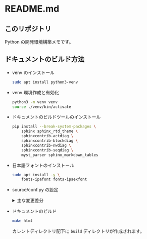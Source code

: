 README.md
===

## このリポジトリ

Python の開発環境構築メモです。

## ドキュメントのビルド方法

- venv のインストール

    ```bash
    sudo apt install python3-venv
    ```

- venv 環境作成と有効化

    ```bash
    python3 -m venv venv
    source ./venv/bin/activate
    ```

- ドキュメントのビルドツールのインストール

    ```bash
    pip install --break-system-packages \
        sphinx sphinx_rtd_theme \
        sphinxcontrib-actdiag \
        sphinxcontrib-blockdiag \
        sphinxcontrib-nwdiag \
        sphinxcontrib-seqdiag \
        myst_parser sphinx_markdown_tables
    ```

- 日本語フォントのインストール

    ```bash
    sudo apt install -y \
        fonts-ipafont fonts-ipaexfont
    ```

- source/conf.py の設定

    <details>
    <summary>主な変更差分</summary>
    
    ```diff
    --- /tmp/conf.py        2024-06-23 21:22:26.891931254 +0900
    +++ source/conf.py      2024-06-23 21:24:13.763927006 +0900
    @@ -14,7 +14,23 @@
     # -- General configuration ---------------------------------------------------
     # https://www.sphinx-doc.org/en/master/usage/configuration.html#general-configuration
    
    -extensions = []
    +extensions = [
    +    'sphinx.ext.autodoc',  # 自動生成ドキュメントの拡張
    +    'sphinx.ext.napoleon', # GoogleスタイルおよびNumpyスタイルのdocstringを解釈するための拡張
    +    'myst_parser',         # MyST (Markedly Structured Text) パーサーを有効化
    +    'sphinx_markdown_tables',
    +    'sphinxcontrib.blockdiag',
    +    'sphinxcontrib.seqdiag',
    +    'sphinxcontrib.actdiag',
    +    'sphinxcontrib.nwdiag',
    +    'sphinxcontrib.rackdiag',
    +    'sphinxcontrib.packetdiag',
    +]
    +
    +source_suffix = {
    +    '.rst': 'restructuredtext',
    +    '.md': 'markdown',  # Markdownの拡張子を設定
    +}
    
     templates_path = ['_templates']
     exclude_patterns = []
    @@ -24,5 +40,5 @@
     # -- Options for HTML output -------------------------------------------------
     # https://www.sphinx-doc.org/en/master/usage/configuration.html#options-for-html-output
    
    -html_theme = 'alabaster'
    +html_theme = 'sphinx_rtd_theme'
     html_static_path = ['_static']
    ```
    <details>

- ドキュメントのビルド

    ```bash
    make html
    ```

    カレントディレクトリ配下に `build` ディレクトリが作成されます。
